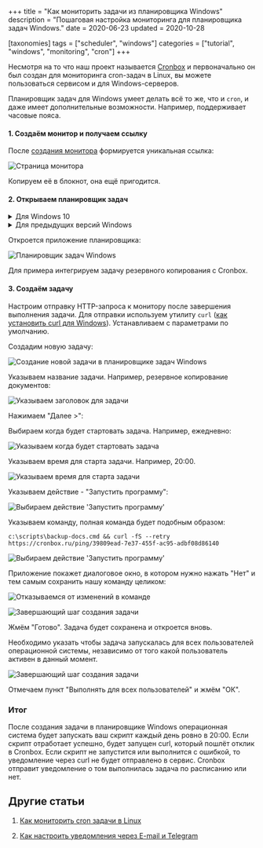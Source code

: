 +++
title = "Как мониторить задачи из планировщика Windows"
description = "Пошаговая настройка мониторинга для планировщика задач Windows."
date = 2020-06-23
updated = 2020-10-28

[taxonomies]
tags = ["scheduler", "windows"]
categories = ["tutorial", "windows", "monitoring", "cron"]
+++

Несмотря на то что наш проект называется [Cronbox](https://cronbox.ru) и 
первоначально он был создан для мониторинга cron-задач в Linux, вы можете пользоваться сервисом и для Windows-серверов.

Планировщик задач для Windows умеет делать всё то же, что и `cron`, и даже имеет дополнительные возможности. Например, поддерживает часовые
пояса.

#### 1. Создаём монитор и получаем ссылку

После [создания монитора](https://docs.cronbox.ru/getting-started/) формируется уникальная ссылка:

![Страница монитора](/images/windows-scheduler/monitor-page-url.png "Страница монитора")

Копируем её в блокнот, она ещё пригодится.

#### 2. Открываем планировщик задач

<details>
    <summary>Для Windows 10</summary>
    <p>
        Пуск > пишем "Планиро" и операционная система предложит нам Планировщик заданий.
        <img src="/images/windows-scheduler/open-windows-scheduler.png"
             title="Как запустить планировщик задач Windows"/>            
    </p>
</details>

<details>
    <summary>Для предыдущих версий Windows</summary>
    <p>
        Пуск > Выполнить > taskschd            
    </p>
</details>

Откроется приложение планировщика:

![Планировщик задач Windows](/images/windows-scheduler/windows-scheduler.png "Планировщик задач Windows")

Для примера интегрируем задачу резервного копирования с Cronbox.

#### 3. Создаём задачу

Настроим отправку HTTP-запроса к монитору после завершения выполнения задачи. 
Для отправки используем утилиту `curl` ([как установить curl для Windows](/kak-otpravlat-http-zaprosy-iz-windows/)).
Устанавливаем с параметрами по умолчанию.

Создадим новую задачу:

![Создание новой задачи в планировщике задач Windows](/images/windows-scheduler/create-task.png "Создание новой задачи в планировщике задач Windows")

Указываем название задачи. Например, резервное копирование документов:

![Указываем заголовок для задачи](/images/windows-scheduler/create-task-step1.png "Указываем заголовок для задачи")

Нажимаем "Далее >":

Выбираем когда будет стартовать задача. Например, ежедневно:

![Указываем когда будет стартовать задача](/images/windows-scheduler/create-task-step2.png "Указываем когда будет стартовать задача")

Указываем время для старта задачи. Например, 20:00.

![Указываем время для старта задачи](/images/windows-scheduler/create-task-step3.png "Указываем время для старта задачи")

Указываем действие - "Запустить программу":

![Выбираем действие 'Запустить программу'](/images/windows-scheduler/create-task-step4.png "Выбираем действие 'Запустить программу'")

Указываем команду, полная команда будет подобным образом:

```
c:\scripts\backup-docs.cmd && curl -fS --retry https://cronbox.ru/ping/39809ead-7e37-455f-ac95-adbf08d86140
```

![Выбираем действие 'Запустить программу'](/images/windows-scheduler/create-task-step5.png "Выбираем действие 'Запустить программу'")

Приложение покажет диалоговое окно, в котором нужно нажать "Нет" и тем самым сохранить нашу команду целиком:

![Отказываемся от изменений в команде](/images/windows-scheduler/create-task-step6.png "Отказываемся от изменений в команде")

![Завершающий шаг создания задачи](/images/windows-scheduler/create-task-step7.png "Завершающий шаг создания задачи")

Жмём "Готово". Задача будет сохранена и откроется вновь.

Необходимо указать чтобы задача запускалась для всех пользователей операционной системы, 
независимо от того какой пользователь активен в данный момент.

![Завершающий шаг создания задачи](/images/windows-scheduler/create-task-step8.png "Завершающий шаг создания задачи")

Отмечаем пункт "Выполнять для всех пользователей" и жмём "ОК".

### Итог

После создания задачи в планировщике Windows операционная система будет запускать ваш скрипт каждый день ровно в 20:00.
Если скрипт отработает успешно, будет запущен curl, который пошлёт отклик в Cronbox. Если скрипт не запустится или
выполнится с ошибкой, то уведомление через curl не будет отправлено в сервис. 
Cronbox отправит уведомление о том выполнилась задача по расписанию или нет.

## Другие статьи

1. [Как мониторить cron задачи в Linux](https://docs.cronbox.ru/how-to-ping/)

2. [Как настроить уведомления через E-mail и Telegram](https://docs.cronbox.ru/integrations/)
